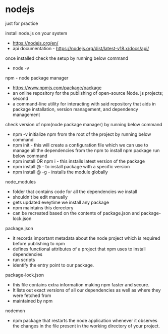 # nodejs
just for practice

install node.js on your system
- https://nodejs.org/en/
- api documentation - https://nodejs.org/dist/latest-v18.x/docs/api/

once installed check the setup by running below command
 - node -v

npm - node package manager
- https://www.npmjs.com/package/package
- an online repository for the publishing of open-source Node. js projects; second
- a command-line utility for interacting with said repository that aids in package installation, version management, and dependency management

check version of npm(node package manager) by running below command
 - npm -v
initialize npm from the root of the project by running below command
 - npm init - this will create a configuration file which we can use to manage all the dependencies from the npm
to install npm package run below command
 - npm install <package-name> OR npm i <package-name> - this installs latest version of the package
 - npm install <package-name>@<package-version> - to install package with a specific version
 - npm install <package-name>@<package-version> -g - installs the module globally

node_modules 
- folder that contains code for all the dependencies we install
- shouldn't be edit manually
- gets updated eveytime we install any package
- npm maintains this derectory
- can be recreated based on the contents of package.json and package-lock.json

package.json 
- it records important metadata about the node project which is required before publishing to npm
- defines functional attributes of a project that npm uses to install dependencies
- run scripts
- identify the entry point to our package. 

package-lock.json 
- this file contains extra information making npm faster and secure. 
- It lists out exact versions of all our dependencies as well as where they were fetched from
- maintained by npm

nodemon
- npm package that restarts the node application whenever it observes the changes in the file present in the working directory of your project.


